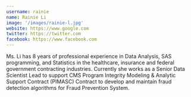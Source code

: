 ```yaml
---
username: rainie
name: Rainie Li
image: '/images/rainie-l.jpg'
website: https://www.google.com
twitter: https://twitter.com
facebook: https://www.facebook.com
---
```

Ms. Li has 8 years of professional experience in Data Analysis, SAS programming, and Statistics in the healthcare, insurance and federal government contracting industries. Currently she works as a Senior Data Scientist Lead to support CMS Program Integrity Modeling & Analytic Support Contract (PIMASC) Contract to develop and maintain fraud detection algorithms for Fraud Prevention System.